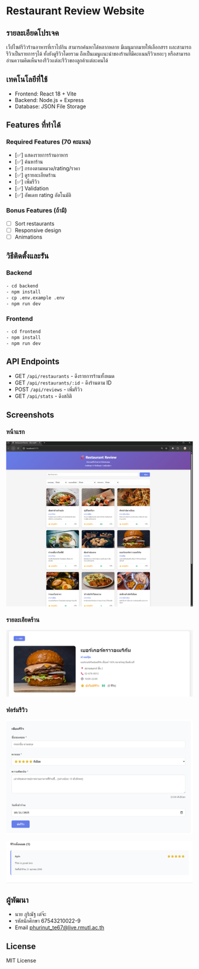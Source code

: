# Restaurant Review Website

## รายละเอียดโปรเจค
เว็ปไซต์รีวิวร้านอาหารที่เราไปกิน สามารถค้นหาได้หลากหลาย มีเมนูมากมายให้เลือกสรร เเละสามารถรีวิวเป็นรายการๆได้
ทั้งยังดูรีวิวโดยรวม ถือเป็นเมนูเเนะนำของร้านที่มีคะเเนนรีวิวเยอะๆ หรือสามารถอ่านความคิดเห็นจองรีวิวเเต่ละรีวิวของลูกค้าเเต่ละคนได้

## เทคโนโลยีที่ใช้
- Frontend: React 18 + Vite
- Backend: Node.js + Express
- Database: JSON File Storage

## Features ที่ทำได้
### Required Features (70 คะแนน)
- [✅] แสดงรายการร้านอาหาร
- [✅] ค้นหาร้าน
- [✅] กรองตามหมวด/rating/ราคา
- [✅] ดูรายละเอียดร้าน
- [✅] เพิ่มรีวิว
- [✅] Validation
- [✅] อัพเดท rating อัตโนมัติ

### Bonus Features (ถ้ามี)
- [ ] Sort restaurants
- [ ] Responsive design
- [ ] Animations

## วิธีติดตั้งและรัน

### Backend
```
- cd backend
- npm install
- cp .env.example .env
- npm run dev
```

### Frontend
```
- cd frontend
- npm install
- npm run dev
```

## API Endpoints
- GET `/api/restaurants` - ดึงรายการร้านทั้งหมด
- GET `/api/restaurants/:id` - ดึงร้านตาม ID
- POST `/api/reviews` - เพิ่มรีวิว
- GET `/api/stats` - ดึงสถิติ

## Screenshots
### หน้าแรก
![Home](images/Home.png)

### รายละเอียดร้าน
![Detail](images/Detail.png)

### ฟอร์มรีวิว
![Review](images/Review1.png)

![Review](images/Review2.png)

## ผู้พัฒนา
- นาย ภูริณัฐ เต๋จ๊ะ
- รหัสนักศึกษา 67543210022-9
- Email phurinut_te67@live.rmutl.ac.th

## License
MIT License
